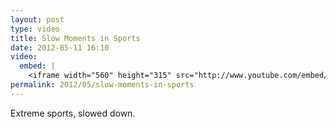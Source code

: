 ```yaml
---
layout: post
type: video
title: Slow Moments in Sports
date: 2012-05-11 16:10
video: 
  embed: |
    <iframe width="560" height="315" src="http://www.youtube.com/embed/wOTknXBAsps" frameborder="0" allowfullscreen></iframe>
permalink: 2012/05/slow-moments-in-sports
---
```


Extreme sports, slowed down.
